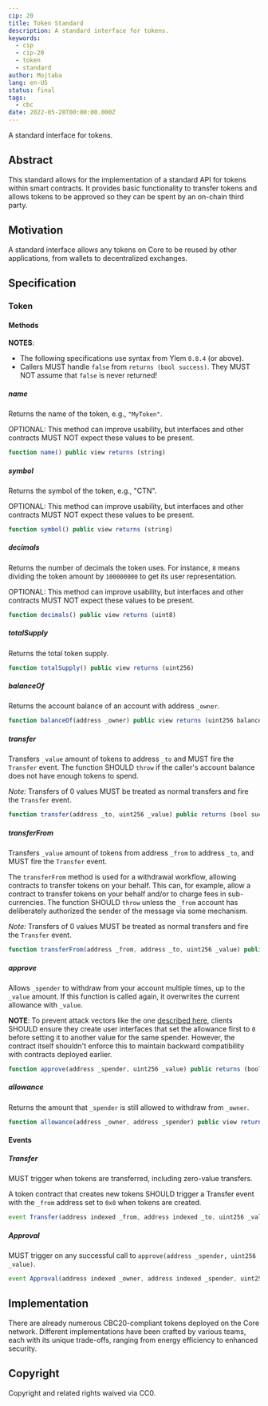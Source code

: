 ```yaml
---
cip: 20
title: Token Standard
description: A standard interface for tokens.
keywords:
  - cip
  - cip-20
  - token
  - standard
author: Mojtaba
lang: en-US
status: final
tags:
  - cbc
date: 2022-05-28T00:00:00.000Z
---
```

A standard interface for tokens.

<!--truncate-->

## Abstract

This standard allows for the implementation of a standard API for tokens within smart contracts. It provides basic functionality to transfer tokens and allows tokens to be approved so they can be spent by an on-chain third party.

## Motivation

A standard interface allows any tokens on Core to be reused by other applications, from wallets to decentralized exchanges.

## Specification

### Token

#### Methods

**NOTES**:

- The following specifications use syntax from Ylem `0.8.4` (or above).
- Callers MUST handle `false` from `returns (bool success)`. They MUST NOT assume that `false` is never returned!

##### name

Returns the name of the token, e.g., `"MyToken"`.

OPTIONAL: This method can improve usability, but interfaces and other contracts MUST NOT expect these values to be present.

```js
function name() public view returns (string)
```

##### symbol

Returns the symbol of the token, e.g., "CTN".

OPTIONAL: This method can improve usability, but interfaces and other contracts MUST NOT expect these values to be present.

```js
function symbol() public view returns (string)
```

##### decimals

Returns the number of decimals the token uses. For instance, `8` means dividing the token amount by `100000000` to get its user representation.

OPTIONAL: This method can improve usability, but interfaces and other contracts MUST NOT expect these values to be present.

```js
function decimals() public view returns (uint8)
```

##### totalSupply

Returns the total token supply.

```js
function totalSupply() public view returns (uint256)
```

##### balanceOf

Returns the account balance of an account with address `_owner`.

```js
function balanceOf(address _owner) public view returns (uint256 balance)
```

##### transfer

Transfers `_value` amount of tokens to address `_to` and MUST fire the `Transfer` event. The function SHOULD `throw` if the caller's account balance does not have enough tokens to spend.

*Note:* Transfers of 0 values MUST be treated as normal transfers and fire the `Transfer` event.

```js
function transfer(address _to, uint256 _value) public returns (bool success)
```

##### transferFrom

Transfers `_value` amount of tokens from address `_from` to address `_to`, and MUST fire the `Transfer` event.

The `transferFrom` method is used for a withdrawal workflow, allowing contracts to transfer tokens on your behalf. This can, for example, allow a contract to transfer tokens on your behalf and/or to charge fees in sub-currencies. The function SHOULD `throw` unless the `_from` account has deliberately authorized the sender of the message via some mechanism.

*Note:* Transfers of 0 values MUST be treated as normal transfers and fire the `Transfer` event.

```js
function transferFrom(address _from, address _to, uint256 _value) public returns (bool success)
```

##### approve

Allows `_spender` to withdraw from your account multiple times, up to the `_value` amount. If this function is called again, it overwrites the current allowance with `_value`.

**NOTE**: To prevent attack vectors like the one [described here](https://docs.google.com/document/d/1YLPtQxZu1UAvO9cZ1O2RPXBbT0mooh4DYKjA_jp-RLM/), clients SHOULD ensure they create user interfaces that set the allowance first to `0` before setting it to another value for the same spender. However, the contract itself shouldn't enforce this to maintain backward compatibility with contracts deployed earlier.

```js
function approve(address _spender, uint256 _value) public returns (bool success)
```

##### allowance

Returns the amount that `_spender` is still allowed to withdraw from `_owner`.

```js
function allowance(address _owner, address _spender) public view returns (uint256 remaining)
```

#### Events

##### Transfer

MUST trigger when tokens are transferred, including zero-value transfers.

A token contract that creates new tokens SHOULD trigger a Transfer event with the `_from` address set to `0x0` when tokens are created.

```js
event Transfer(address indexed _from, address indexed _to, uint256 _value)
```

##### Approval

MUST trigger on any successful call to `approve(address _spender, uint256 _value)`.

```js
event Approval(address indexed _owner, address indexed _spender, uint256 _value)
```

## Implementation

There are already numerous CBC20-compliant tokens deployed on the Core network. Different implementations have been crafted by various teams, each with its unique trade-offs, ranging from energy efficiency to enhanced security.

## Copyright

Copyright and related rights waived via CC0.
